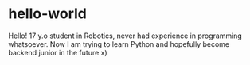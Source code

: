 # hello-world
Hello!
17 y.o student in Robotics, never had experience in programming whatsoever. Now I am trying to learn Python and hopefully become backend junior in the future x)
